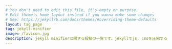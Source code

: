 ```yaml
---
# You don't need to edit this file, it's empty on purpose.
# Edit theme's home layout instead if you wanna make some changes
# See: https://jekyllrb.com/docs/themes/#overriding-theme-defaults
layout: tag_page
tag: jekyll-minifier
image: /favicon.jpg
description: jekyll minifierに関する投稿の一覧です。jekyllでjs, cssを圧縮する為のライブラリです。
---
```

